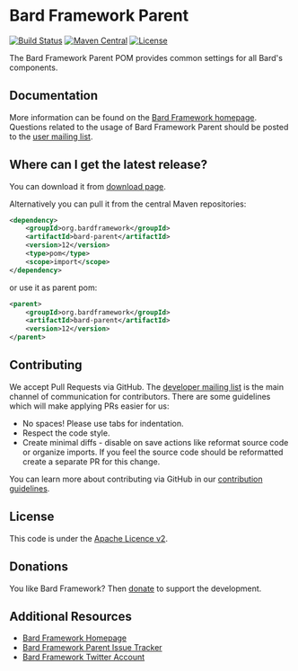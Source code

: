 Bard Framework Parent
===================

[![Build Status][ci-badge]][ci]
[![Maven Central][maven-badge]][maven]
[![License][license-badge]][license]

The Bard Framework Parent POM provides common settings for all Bard's components.

Documentation
-------------

More information can be found on the [Bard Framework homepage][homepage].
Questions related to the usage of Bard Framework Parent should be posted to the [user mailing list][mails].

Where can I get the latest release?
-----------------------------------
You can download it from [download page][download].

Alternatively you can pull it from the central Maven repositories:
```xml
<dependency>
    <groupId>org.bardframework</groupId>
    <artifactId>bard-parent</artifactId>
    <version>12</version>
    <type>pom</type>
    <scope>import</scope>
</dependency>
```
or use it as parent pom:
```xml
<parent>
    <groupId>org.bardframework</groupId>
    <artifactId>bard-parent</artifactId>
    <version>12</version>
</parent>
```
Contributing
------------

We accept Pull Requests via GitHub. The [developer mailing list][mails] is the main channel of communication for contributors.
There are some guidelines which will make applying PRs easier for us:
+ No spaces! Please use tabs for indentation.
+ Respect the code style.
+ Create minimal diffs - disable on save actions like reformat source code or organize imports. If you feel the source code should be reformatted create a separate PR for this change.

You can learn more about contributing via GitHub in our [contribution guidelines](CONTRIBUTING.md).

License
-------
This code is under the [Apache Licence v2][license].

Donations
---------
You like Bard Framework? Then [donate][donate] to support the development.

Additional Resources
--------------------
+ [Bard Framework Homepage][homepage]
+ [Bard Framework Parent Issue Tracker][issues]
+ [Bard Framework Twitter Account][twitter]

[ci]:https://travis-ci.org/bardframework/bard-parent
[ci-badge]:https://travis-ci.org/bardframework/bard-parent.svg
[donate]:https://bardframework.org/donate
[download]:https://repo1.maven.org/maven2/org/bardframework/bard-parent
[homepage]:https://bardframework.org
[issues]:https://github.com/bardframework/bard-parent/issues
[license]:http://www.apache.org/licenses/LICENSE-2.0
[license-badge]:http://img.shields.io/:license-apache-blue.svg
[mails]:https://bardframework.org/mails-list.html
[maven]:https://maven-badges.herokuapp.com/maven-central/org.bardframework/bard-parent
[maven-badge]:https://maven-badges.herokuapp.com/maven-central/org.bardframework/bard-parent/badge.svg
[twitter]:https://twitter.com/BardFramework
